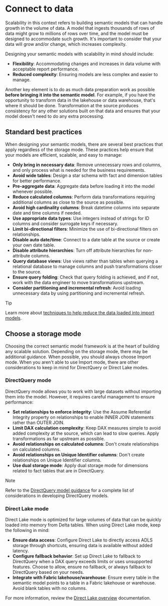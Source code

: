 # Connect to data

Scalability in this context refers to building semantic models that can handle growth in the volume of data. A model that ingests thousands of rows of data might grow to millions of rows over time, and the model must be designed to accommodate such growth. It's important to consider that your data will grow and/or change, which increases complexity.

Designing your semantic models with scalability in mind should include:

- **Flexibility**: Accommodating changes and increases in data volume with acceptable report performance.
- **Reduced complexity**: Ensuring models are less complex and easier to manage.

Another key element is to do as much data preparation work as possible **before bringing it into the semantic model**. For example, if you have the opportunity to transform data in the lakehouse or data warehouse, that's where it should be done. Transformation at the source produces consistency for any other solutions built on that data and ensures that your model doesn't need to do any extra processing.

## Standard best practices

When designing your semantic models, there are several best practices that apply regardless of the storage mode. These practices help ensure that your models are efficient, scalable, and easy to manage:

- **Only bring in necessary data**: Remove unnecessary rows and columns, and only process what is needed for the business requirements.
- **Avoid wide tables**: Design a star schema with fact and dimension tables for better performance.
- **Pre-aggregate data**: Aggregate data before loading it into the model whenever possible.
- **Reduce calculated columns**: Perform data transformations requiring additional columns as close to the source as possible.
- **Avoid high cardinality columns**: Break datetime columns into separate date and time columns if needed.
- **Use appropriate data types**: Use integers instead of strings for ID columns and consider surrogate keys if necessary.
- **Limit bi-directional filters**: Minimize the use of bi-directional filters on relationships.
- **Disable auto date/time**: Connect to a date table at the source or create your own date table.
- **Disable attribute hierarchies**: Turn off attribute hierarchies for non-attribute columns.
- **Query database views**: Use views rather than tables when querying a relational database to manage columns and push transformations closer to the source.
- **Ensure query folding**: Check that query folding is achieved, and if not, work with the data engineer to move transformations upstream.
- **Consider partitioning and incremental refresh**: Avoid loading unnecessary data by using partitioning and incremental refresh.

> [!TIP]
>Learn more about [techniques to help reduce the data loaded into import models](/power-bi/guidance/import-modeling-data-reduction).

## Choose a storage mode

Choosing the correct semantic model framework is at the heart of building any scalable solution. Depending on the storage mode, there may be additional guidance. When possible, you should always choose Import mode. When you aren't able to use Import mode, there are other considerations to keep in mind for DirectQuery or Direct Lake modes.

### DirectQuery mode

DirectQuery mode allows you to work with large datasets without importing them into the model. However, it requires careful management to ensure performance:

- **Set relationships to enforce integrity**: Use the Assume Referential Integrity property on relationships to enable INNER JOIN statements rather than OUTER JOIN.
- **Limit DAX calculation complexity**: Keep DAX measures simple to avoid added complexity at the source, which can lead to slow queries. Apply transformations as far upstream as possible.
- **Avoid relationships on calculated columns**: Don't create relationships on calculated columns.
- **Avoid relationships on Unique Identifier columns**: Don't create relationships on Unique Identifier columns.
- **Use dual storage mode**: Apply dual storage mode for dimensions related to fact tables that are in DirectQuery.

> [!NOTE]
> Refer to the [DirectQuery model guidance](/power-bi/guidance/directquery-model-guidance) for a complete list of considerations in developing DirectQuery models.

### Direct Lake mode

Direct Lake mode is optimized for large volumes of data that can be quickly loaded into memory from Delta tables. When using Direct Lake mode, keep the following in mind:

- **Ensure data access**: Configure Direct Lake to directly access ADLS storage through shortcuts, ensuring data is available without added latency.
- **Configure fallback behavior**: Set up Direct Lake to fallback to DirectQuery when a DAX query exceeds limits or uses unsupported features. Choose to allow, ensure no fallback, or always fallback to DirectQuery based on your needs.
- **Integrate with Fabric lakehouse/warehouse**: Ensure every table in the semantic model points to a table in a Fabric lakehouse or warehouse. Avoid blank tables with no columns.

For more information, review the [Direct Lake overview](/fabric/get-started/direct-lake-overview) documentation.
